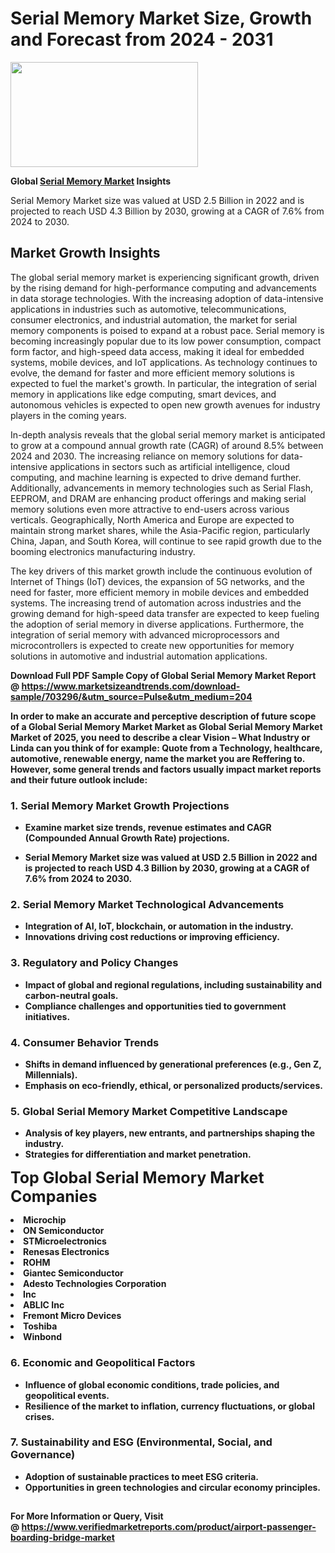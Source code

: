 <H1>Serial Memory Market Size, Growth and Forecast from 2024 - 2031</H1><img class="aligncenter size-medium wp-image-584254" src="https://thirdeyenews.in/wp-content/uploads/2024/09/Global-Market-Research-300x168.jpeg" alt="" width="300" height="168" /><p><strong>Global&nbsp;<a href="https://www.marketsizeandtrends.com/download-sample/703296/&amp;utm_source=Pulse&amp;utm_medium=204">Serial Memory Market</a> Insights</strong></p><p>Serial Memory Market size was valued at USD 2.5 Billion in 2022 and is projected to reach USD 4.3 Billion by 2030, growing at a CAGR of 7.6% from 2024 to 2030.</p><p><h2>Market Growth Insights</h2> <p>The global serial memory market is experiencing significant growth, driven by the rising demand for high-performance computing and advancements in data storage technologies. With the increasing adoption of data-intensive applications in industries such as automotive, telecommunications, consumer electronics, and industrial automation, the market for serial memory components is poised to expand at a robust pace. Serial memory is becoming increasingly popular due to its low power consumption, compact form factor, and high-speed data access, making it ideal for embedded systems, mobile devices, and IoT applications. As technology continues to evolve, the demand for faster and more efficient memory solutions is expected to fuel the market's growth. In particular, the integration of serial memory in applications like edge computing, smart devices, and autonomous vehicles is expected to open new growth avenues for industry players in the coming years.</p> <p><strong></strong></p> <p>In-depth analysis reveals that the global serial memory market is anticipated to grow at a compound annual growth rate (CAGR) of around 8.5% between 2024 and 2030. The increasing reliance on memory solutions for data-intensive applications in sectors such as artificial intelligence, cloud computing, and machine learning is expected to drive demand further. Additionally, advancements in memory technologies such as Serial Flash, EEPROM, and DRAM are enhancing product offerings and making serial memory solutions even more attractive to end-users across various verticals. Geographically, North America and Europe are expected to maintain strong market shares, while the Asia-Pacific region, particularly China, Japan, and South Korea, will continue to see rapid growth due to the booming electronics manufacturing industry.</p> <p>The key drivers of this market growth include the continuous evolution of Internet of Things (IoT) devices, the expansion of 5G networks, and the need for faster, more efficient memory in mobile devices and embedded systems. The increasing trend of automation across industries and the growing demand for high-speed data transfer are expected to keep fueling the adoption of serial memory in diverse applications. Furthermore, the integration of serial memory with advanced microprocessors and microcontrollers is expected to create new opportunities for memory solutions in automotive and industrial automation applications.</p> <p><strong></p><p><span class=""><strong>Download Full PDF Sample Copy of Global Serial Memory Market Report</strong> @ <a href="https://www.marketsizeandtrends.com/download-sample/703296/&amp;utm_source=Pulse&amp;utm_medium=204" target="_blank">https://www.marketsizeandtrends.com/download-sample/703296/&amp;utm_source=Pulse&amp;utm_medium=204</a></span></p><p>In order to make an accurate and perceptive description of future scope of a Global&nbsp;Serial Memory Market Market as Global&nbsp;Serial Memory Market Market of 2025, you need to describe a clear Vision &ndash; What Industry or Linda can you think of for example: Quote from a Technology, healthcare, automotive, renewable energy, name the market you are Reffering to. However, some general trends and factors usually impact market reports and their future outlook include:</p><h3>1.&nbsp;<strong>Serial Memory Market Growth Projections</strong></h3><ul><li>Examine market size trends, revenue estimates and CAGR (Compounded Annual Growth Rate) projections.</li><li><p>Serial Memory Market size was valued at USD 2.5 Billion in 2022 and is projected to reach USD 4.3 Billion by 2030, growing at a CAGR of 7.6% from 2024 to 2030.</p></li></ul><h3>2.&nbsp;<strong>Serial Memory Market Technological Advancements</strong></h3><ul><li>Integration of AI, IoT, blockchain, or automation in the industry.</li><li>Innovations driving cost reductions or improving efficiency.</li></ul><h3>3.&nbsp;<strong>Regulatory and Policy Changes</strong></h3><ul><li>Impact of global and regional regulations, including sustainability and carbon-neutral goals.</li><li>Compliance challenges and opportunities tied to government initiatives.</li></ul><h3>4.&nbsp;<strong>Consumer Behavior Trends</strong></h3><ul><li>Shifts in demand influenced by generational preferences (e.g., Gen Z, Millennials).</li><li>Emphasis on eco-friendly, ethical, or personalized products/services.</li></ul><h3>5.&nbsp;<strong>Global Serial Memory Market Competitive Landscape</strong></h3><ul><li>Analysis of key players, new entrants, and partnerships shaping the industry.</li><li>Strategies for differentiation and market penetration.</li></ul><p data-pm-slice="1 1 []"><span style="color: inherit; font-family: inherit; font-size: 25px;">Top Global Serial Memory Market Companies</span></p><div class="" data-test-id=""><p><li>Microchip</li><li> ON Semiconductor</li><li> STMicroelectronics</li><li> Renesas Electronics</li><li> ROHM</li><li> Giantec Semiconductor</li><li> Adesto Technologies Corporation</li><li> Inc</li><li> ABLIC Inc</li><li> Fremont Micro Devices</li><li> Toshiba</li><li> Winbond</li></p></div><h3>6.&nbsp;<strong>Economic and Geopolitical Factors</strong></h3><ul><li>Influence of global economic conditions, trade policies, and geopolitical events.</li><li>Resilience of the market to inflation, currency fluctuations, or global crises.</li></ul><h3>7.&nbsp;<strong>Sustainability and ESG (Environmental, Social, and Governance)</strong></h3><ul><li>Adoption of sustainable practices to meet ESG criteria.</li><li>Opportunities in green technologies and circular economy principles.</li></ul><h2><strong style="font-size: 14px;">For More Information or Query, Visit @&nbsp;</strong><a style="background-color: #ffffff; font-size: 14px;" href="https://www.marketsizeandtrends.com/report/serial-memory-market/" target="_blank">https://www.verifiedmarketreports.com/product/airport-passenger-boarding-bridge-market</a></h2>
